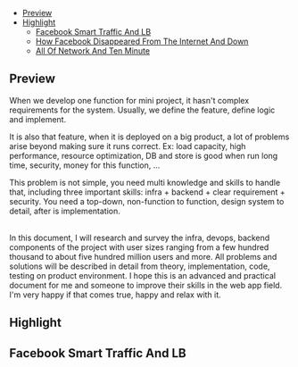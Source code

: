 - [Preview](#preview)
- [Highlight](#highlight)
    - [Facebook Smart Traffic And LB](#facebook-smart-traffic)
    - [How Facebook Disappeared From The Internet And Down](#how-facebook-disappeared-from-the-internet-and-down)
    - [All Of Network And Ten Minute](#all-of-network-in-ten-minute)

## Preview <a name="preview"></a>

When we develop one function for mini project, it hasn't complex requirements for the system. Usually, we define the
feature, define logic and implement. </br>

It is also that feature, when it is deployed on a big product, a lot of problems arise beyond making sure it runs
correct. Ex: load capacity, high performance, resource optimization, DB and store is good when run long time, security,
money for this function, ... </br>

This problem is not simple, you need multi knowledge and skills to handle that, including three important skills:
infra + backend + clear requirement + security. You need a top-down, non-function to function, design system to detail,
after is implementation. </br>  </br>

In this document, I will research and survey the infra, devops, backend components of the project with user sizes
ranging from a few hundred thousand to about five hundred million users and more. All problems and solutions will be
described in detail from theory, implementation, code, testing on product environment. I hope this is an advanced and
practical document for me and someone to improve their skills in the web app field. I'm very happy if that comes true,
happy and relax with it. </br>

## Highlight <a name="highlight"></a>
## Facebook Smart Traffic And LB <a name="facebook-smart-traffic"></a>
